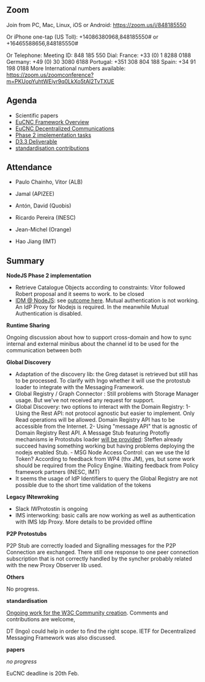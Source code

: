 ## Zoom

Join from PC, Mac, Linux, iOS or Android: https://zoom.us/j/848185550

Or iPhone one-tap (US Toll):  +14086380968,848185550# or +16465588656,848185550#

Or Telephone:
    Meeting ID: 848 185 550
  Dial:
    France: +33 (0) 1 8288 0188
    Germany: +49 (0) 30 3080 6188
    Portugal: +351 308 804 188
    Spain: +34 91 198 0188
  More  International numbers available: https://zoom.us/zoomconference?m=PKUopYuhtWEiyr9q0LkXo5tAI2TvTXUE

Agenda
------

-	Scientific papers
  - [EuCNC Framework Overview](https://www.overleaf.com/8061889zrdzrgkwbvky#/28442417/ )
  - [EuCNC Decentralized Communications](https://www.overleaf.com/8143606wbzdvpjmwbgz)
- [Phase 2 implementation tasks](https://github.com/orgs/reTHINK-project/projects/1)
- [ D3.3 Deliverable](https://github.com/reTHINK-project/core-framework/projects/1)
-	[standardisation contributions](https://github.com/reTHINK-project/core-framework/issues/168)

Attendance
----------

-	Paulo Chainho, Vitor (ALB)

- Jamal (APIZEE)

- Antón, David (Quobis)

- Ricardo Pereira (INESC)

- Jean-Michel (Orange)

- Hao Jiang (IMT)


Summary
-------

**NodeJS Phase 2 implementation**

- Retrieve Catalogue Objects according to constraints: Vitor followed Robert proposal and it seems to work. to be closed
- [IDM @ NodeJS](https://github.com/reTHINK-project/specs/issues/17): see [outcome here](https://github.com/reTHINK-project/specs/issues/17#issuecomment-261919199). Mutual authentication is not working. An IdP Proxy for Nodejs is required. In the meanwhile Mutual Authentication is disabled.

**Runtime Sharing**

Ongoing discussion about how to support cross-domain and how to sync internal and external minibus about the channel id to be used for the communication between both

**Global Discovery**

- Adaptation of the discovery lib: the Greg dataset is retrieved but still has to be processed. To clarify with Ingo whether it will use the protostub loader to integrate with the Messaging Framework.
- Global Registry / Graph Connector : Still problems with Storage Manager usage. But we've not received any request for support.
- Global Discovery: two options to interact with the Domain Registry:
  1- Using the Rest API: not protocol agnostic but easier to implement. Only Read operations will be allowed. Domain Registry API has to be accessible from the Internet.
  2- Using "message API" that is agnostic of Domain Registry Rest API. A Message Stub featuring Protofly mechanisms ie Protostubs loader [will be provided](https://github.com/reTHINK-project/specs/issues/20): Steffen already succeed having something working but having problems deploying the nodejs enabled Stub. - MSG Node Access Control: can we use the Id Token? According to feedback from WP4 (thx JM), yes, but some work should be required from the Policy Engine. Waiting feedback from Policy framework partners (INESC, IMT)
- It seems the usage of IdP Identifiers to query the Global Registry are not possible due to the short time validation of the tokens

**Legacy INtewroking**

- Slack IWProtostin is ongoing
- IMS interworking: basic calls are now working as well as authentication with IMS Idp Proxy. More details to be provided offline

**P2P Protostubs**

P2P Stub are correctly loaded and Signalling messages for the P2P Connection are exchanged. There still one response to one peer connection subscription that is not correctly handled by the syncher probably related with the new Proxy Observer lib used.

**Others**

No progress.

**standardisation**

[Ongoing work for the W3C Community creation](https://github.com/reTHINK-project/core-framework/tree/master/docs/standards/W3C). Comments and contributions are welcome,

DT (Ingo) could help in order to find the right scope.
IETF for Decentralized Messaging Framework was also discussed.

**papers**

*no progress*

EuCNC deadline is 20th Feb.
